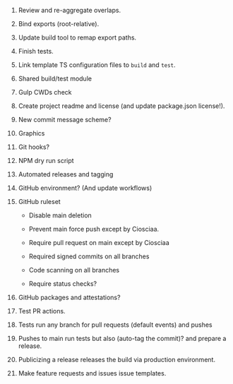 1. Review and re-aggregate overlaps.
2. Bind exports (root-relative).
3. Update build tool to remap export paths.
4. Finish tests. 
5. Link template TS configuration files to `build` and `test`. 
6. Shared build/test module 
7. Gulp CWDs check 

1. Create project readme and license (and update package.json license!).
2. New commit message scheme?
3. Graphics

1. Git hooks?
2. NPM dry run script
3. Automated releases and tagging

1. GitHub environment? (And update workflows)
2. GitHub ruleset
	- Disable main deletion
	- Prevent main force push except by Ciosciaa.
	- Require pull request on main except by Ciosciaa
	
	- Required signed commits on all branches
	- Code scanning on all branches
	
	- Require status checks?
3. GitHub packages and attestations?
4. Test PR actions.

1. Tests run any branch for pull requests (default events) and pushes
2. Pushes to main run tests but also (auto-tag the commit)? and prepare a release.
3. Publicizing a release releases the build via production environment.
4. Make feature requests and issues issue templates.